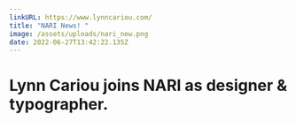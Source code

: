 ```yaml
---
linkURL: https://www.lynncariou.com/
title: "NARI News! "
image: /assets/uploads/nari_new.png
date: 2022-06-27T13:42:22.135Z
---
```

# Lynn Cariou joins NARI as designer & typographer.